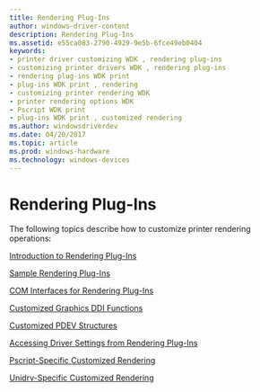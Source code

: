 ```yaml
---
title: Rendering Plug-Ins
author: windows-driver-content
description: Rendering Plug-Ins
ms.assetid: e55ca083-2790-4929-9e5b-6fce49eb0404
keywords:
- printer driver customizing WDK , rendering plug-ins
- customizing printer drivers WDK , rendering plug-ins
- rendering plug-ins WDK print
- plug-ins WDK print , rendering
- customizing printer rendering WDK
- printer rendering options WDK
- Pscript WDK print
- plug-ins WDK print , customized rendering
ms.author: windowsdriverdev
ms.date: 04/20/2017
ms.topic: article
ms.prod: windows-hardware
ms.technology: windows-devices
---
```


# Rendering Plug-Ins





The following topics describe how to customize printer rendering operations:

[Introduction to Rendering Plug-Ins](introduction-to-rendering-plug-ins.md)

[Sample Rendering Plug-Ins](sample-rendering-plug-ins.md)

[COM Interfaces for Rendering Plug-Ins](com-interfaces-for-rendering-plug-ins.md)

[Customized Graphics DDI Functions](customized-graphics-ddi-functions.md)

[Customized PDEV Structures](customized-pdev-structures.md)

[Accessing Driver Settings from Rendering Plug-Ins](accessing-driver-settings-from-rendering-plug-ins.md)

[Pscript-Specific Customized Rendering](pscript-specific-customized-rendering.md)

[Unidrv-Specific Customized Rendering](unidrv-specific-customized-rendering.md)

 

 




